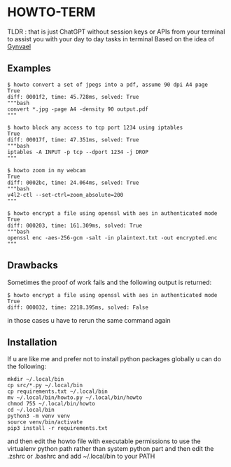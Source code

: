 # HOWTO-TERM

TLDR : that is just ChatGPT without session keys or APIs from your terminal to assist you with your day to day tasks in terminal
Based on the idea of [Gynvael](https://gynvael.coldwind.pl/?id=771)

## Examples
```
$ howto convert a set of jpegs into a pdf, assume 90 dpi A4 page
True
diff: 0001f2, time: 45.728ms, solved: True
"""bash
convert *.jpg -page A4 -density 90 output.pdf
"""

$ howto block any access to tcp port 1234 using iptables
True
diff: 00017f, time: 47.351ms, solved: True
"""bash
iptables -A INPUT -p tcp --dport 1234 -j DROP
"""

$ howto zoom in my webcam
True
diff: 0002bc, time: 24.064ms, solved: True
"""bash
v4l2-ctl --set-ctrl=zoom_absolute=200
"""

$ howto encrypt a file using openssl with aes in authenticated mode
True
diff: 000203, time: 161.309ms, solved: True
"""bash
openssl enc -aes-256-gcm -salt -in plaintext.txt -out encrypted.enc
"""

```

## Drawbacks

Sometimes the proof of work fails and the following output is returned:
```
$ howto encrypt a file using openssl with aes in authenticated mode
True
diff: 000032, time: 2218.395ms, solved: False
```

in those cases u have to rerun the same command again

## Installation
If u are like me and prefer not to install python packages globally u can do the following:
```
mkdir ~/.local/bin
cp src/*.py ~/.local/bin
cp requirements.txt ~/.local/bin
mv ~/.local/bin/howto.py ~/.local/bin/howto
chmod 755 ~/.local/bin/howto
cd ~/.local/bin
python3 -m venv venv
source venv/bin/activate
pip3 install -r requirements.txt
```
and then edit the howto file with executable permissions to use the virtualenv python path rather than system python part
and then edit the .zshrc or .bashrc and add ~/.local/bin to your PATH

